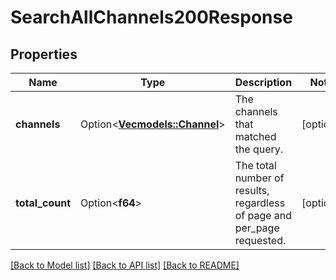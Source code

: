 # SearchAllChannels200Response

## Properties

Name | Type | Description | Notes
------------ | ------------- | ------------- | -------------
**channels** | Option<[**Vec<models::Channel>**](Channel.md)> | The channels that matched the query. | [optional]
**total_count** | Option<**f64**> | The total number of results, regardless of page and per_page requested. | [optional]

[[Back to Model list]](../README.md#documentation-for-models) [[Back to API list]](../README.md#documentation-for-api-endpoints) [[Back to README]](../README.md)


